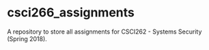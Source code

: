 # csci266_assignments
A repository to store all assignments for CSCI262 - Systems Security (Spring 2018).
